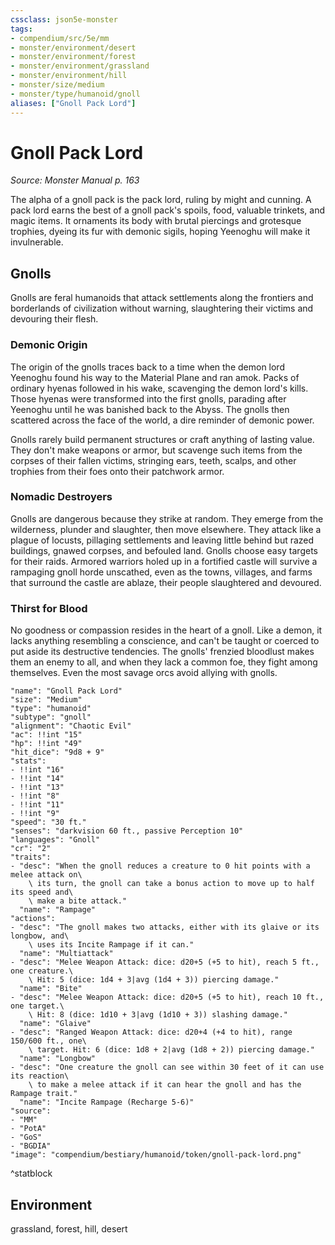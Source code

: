 ```yaml
---
cssclass: json5e-monster
tags:
- compendium/src/5e/mm
- monster/environment/desert
- monster/environment/forest
- monster/environment/grassland
- monster/environment/hill
- monster/size/medium
- monster/type/humanoid/gnoll
aliases: ["Gnoll Pack Lord"]
---
```

# Gnoll Pack Lord
*Source: Monster Manual p. 163*  

The alpha of a gnoll pack is the pack lord, ruling by might and cunning. A pack lord earns the best of a gnoll pack's spoils, food, valuable trinkets, and magic items. It ornaments its body with brutal piercings and grotesque trophies, dyeing its fur with demonic sigils, hoping Yeenoghu will make it invulnerable.

## Gnolls

Gnolls are feral humanoids that attack settlements along the frontiers and borderlands of civilization without warning, slaughtering their victims and devouring their flesh.

### Demonic Origin

The origin of the gnolls traces back to a time when the demon lord Yeenoghu found his way to the Material Plane and ran amok. Packs of ordinary hyenas followed in his wake, scavenging the demon lord's kills. Those hyenas were transformed into the first gnolls, parading after Yeenoghu until he was banished back to the Abyss. The gnolls then scattered across the face of the world, a dire reminder of demonic power.

Gnolls rarely build permanent structures or craft anything of lasting value. They don't make weapons or armor, but scavenge such items from the corpses of their fallen victims, stringing ears, teeth, scalps, and other trophies from their foes onto their patchwork armor.

### Nomadic Destroyers

Gnolls are dangerous because they strike at random. They emerge from the wilderness, plunder and slaughter, then move elsewhere. They attack like a plague of locusts, pillaging settlements and leaving little behind but razed buildings, gnawed corpses, and befouled land. Gnolls choose easy targets for their raids. Armored warriors holed up in a fortified castle will survive a rampaging gnoll horde unscathed, even as the towns, villages, and farms that surround the castle are ablaze, their people slaughtered and devoured.

### Thirst for Blood

No goodness or compassion resides in the heart of a gnoll. Like a demon, it lacks anything resembling a conscience, and can't be taught or coerced to put aside its destructive tendencies. The gnolls' frenzied bloodlust makes them an enemy to all, and when they lack a common foe, they fight among themselves. Even the most savage orcs avoid allying with gnolls.

```statblock
"name": "Gnoll Pack Lord"
"size": "Medium"
"type": "humanoid"
"subtype": "gnoll"
"alignment": "Chaotic Evil"
"ac": !!int "15"
"hp": !!int "49"
"hit_dice": "9d8 + 9"
"stats":
- !!int "16"
- !!int "14"
- !!int "13"
- !!int "8"
- !!int "11"
- !!int "9"
"speed": "30 ft."
"senses": "darkvision 60 ft., passive Perception 10"
"languages": "Gnoll"
"cr": "2"
"traits":
- "desc": "When the gnoll reduces a creature to 0 hit points with a melee attack on\
    \ its turn, the gnoll can take a bonus action to move up to half its speed and\
    \ make a bite attack."
  "name": "Rampage"
"actions":
- "desc": "The gnoll makes two attacks, either with its glaive or its longbow, and\
    \ uses its Incite Rampage if it can."
  "name": "Multiattack"
- "desc": "Melee Weapon Attack: dice: d20+5 (+5 to hit), reach 5 ft., one creature.\
    \ Hit: 5 (dice: 1d4 + 3|avg (1d4 + 3)) piercing damage."
  "name": "Bite"
- "desc": "Melee Weapon Attack: dice: d20+5 (+5 to hit), reach 10 ft., one target.\
    \ Hit: 8 (dice: 1d10 + 3|avg (1d10 + 3)) slashing damage."
  "name": "Glaive"
- "desc": "Ranged Weapon Attack: dice: d20+4 (+4 to hit), range 150/600 ft., one\
    \ target. Hit: 6 (dice: 1d8 + 2|avg (1d8 + 2)) piercing damage."
  "name": "Longbow"
- "desc": "One creature the gnoll can see within 30 feet of it can use its reaction\
    \ to make a melee attack if it can hear the gnoll and has the Rampage trait."
  "name": "Incite Rampage (Recharge 5-6)"
"source":
- "MM"
- "PotA"
- "GoS"
- "BGDIA"
"image": "compendium/bestiary/humanoid/token/gnoll-pack-lord.png"
```
^statblock

## Environment

grassland, forest, hill, desert